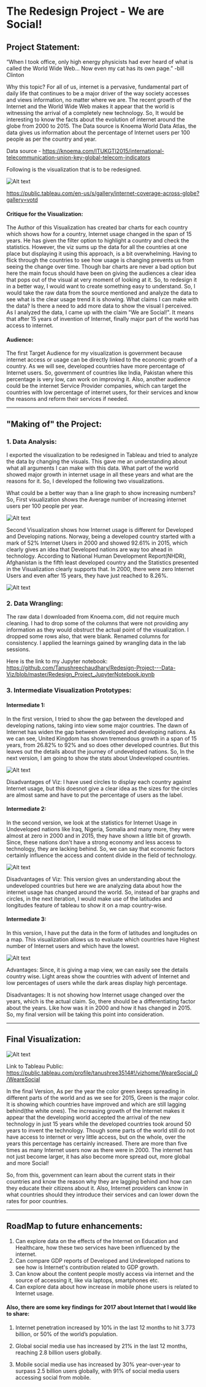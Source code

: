 # The Redesign Project - We are Social!
## Project Statement:
“When I took office, only high energy physicists had ever heard of what is called the World Wide Web... Now even my cat has its own page.” -bill Clinton

Why this topic?  For all of us, internet is a pervasive, fundamental part of daily life that continues to be a major driver of the way society accesses and views information, no matter where we are. The recent growth of the Internet and the World Wide Web makes it appear that the world is witnessing the arrival of a completely new technology. So, It would be interesting to know the facts about the evolution of internet around the globe from 2000 to 2015. 
The Data source is Knoema World Data Atlas, the data gives us information about the percentage of Internet users per 100 people as per the country and year.

Data source - https://knoema.com/ITUKGTI2015/international-telecommunication-union-key-global-telecom-indicators

Following is the visualization that is to be redesigned.

![Alt text](https://github.com/Tanushreechaudhary/Data_Visualization/blob/master/screenshots/Internet_Usage.png)

https://public.tableau.com/en-us/s/gallery/internet-coverage-across-globe?gallery=votd

#### Critique for the Visualization:
The Author of this Visualization has created bar charts for each country which shows how for a country, Internet usage changed in the span of 15 years. He has given the filter option to highlight a country and check the statistics. However, the viz sums up the data for all the countries at one place but displaying it using this approach, is a bit overwhelming. Having to flick through the countries to see how usage is changing prevents us from seeing the change over time.
Though bar charts are never a bad option but here the main focus should have been on giving the audiences a clear idea that pops out of the visual at very moment of looking at it. 
So, to redesign it in a better way, I would want to create something easy to understand. So, I would take the raw data from the source mentioned and analyze the data to see what is the clear usage trend it is showing. What claims I can make with the data? Is there a need to add more data to show the visual I perceived. As I analyzed the data, I came up with the claim "We are Social!". It means that after 15 years of invention of Internet, finally major part of the world has access to internet.

#### Audience:
The first Target Audience for my visualization is government because internet access or usage can be directly linked to the economic growth of a country. As we will see, developed countries have more percentage of Internet users. So, government of countries like India, Pakistan where this percentage is very low, can work on improving it. Also, another audience could be the internet Service Provider companies, which can target the countries with low percentage of internet users, for their services and know the reasons and reform their services if needed.

---

## "Making of" the Project:
### 1. Data Analysis:
I exported the visualization to be redesigned in Tableau and tried to analyze the data by changing the visuals. This gave me an understanding about what all arguments I can make with this data. What part of the world showed major growth in internet usage in all these years and what are the reasons for it. So, I developed the following two visualizations.

What could be a better way than a line graph to show increasing numbers? So, First visualization shows the Average number of increasing internet users per 100 people per year. 

![Alt text](https://github.com/Tanushreechaudhary/Data_Visualization/blob/master/screenshots/Internet_Usage1.png) 

Second Visualization shows how Internet usage is different for Developed and Developing nations. Norway, being a developed country started with a mark of 52% Internet Users in 2000 and showed 92.61% in 2015, which clearly gives an idea that Developed nations are way too ahead in technology. According to National Human Development Report(NHDR), Afghanistan is the fifth least developed country and the Statistics presented in the Visualization clearly supports that. In 2000, there were zero Internet Users and even after 15 years, they have just reached to 8.26%. 


![Alt text](https://github.com/Tanushreechaudhary/Data_Visualization/blob/master/screenshots/Internet_Usage2.png)

### 2. Data Wrangling:
The raw data I downloaded from Knoema.com, did not require much cleaning. I had to drop some of the columns that were not providing any information as they would obstruct the actual point of the visualization. I dropped some rows also, that were blank. Renamed columns for consistency. I applied the learnings gained by wrangling data in the lab sessions.

Here is the link to my Jupyter notebook: https://github.com/Tanushreechaudhary/Redesign-Project---Data-Viz/blob/master/Redesign_Project_JupyterNotebook.ipynb

### 3. Intermediate Visualization Prototypes:
#### Intermediate 1:
In the first version, I tried to show the gap between the developed and developing nations, taking into view some major countries. The dawn of Internet has widen the gap between developed and developing nations. As we can see, United Kingdom has shown tremendous growth in a span of 15 years, from 26.82% to 92% and so does other developed countries. But this leaves out the details about the journey of undeveloped nations. So, In the next version, I am going to show the stats about Undeveloped countries.

![Alt text](https://github.com/Tanushreechaudhary/Data_Visualization/blob/master/screenshots/Internet_Usage4.png)


Disadvantages of Viz: I have used circles to display each country against Internet usage, but this doesnot give a clear idea as the sizes for the circles are almost same and have to put the percentage of users as the label.

#### Intermediate 2:
In the second version, we look at the statistics for Internet Usage in Undeveloped nations like Iraq, Nigeria, Somalia and many more, they were almost at zero in 2000 and in 2015, they have shown a little bit of growth. Since, these nations don't have a strong economy and less access to technology, they are lacking behind. So, we can say that economic factors certainly influence the access and content divide in the field of technology.

![Alt text](https://github.com/Tanushreechaudhary/Data_Visualization/blob/master/screenshots/Internet_Usage3.png)

Disadvantages of Viz: This version gives an understanding about the undeveloped countries but here we are analyzing data about how the internet usage has changed around the world. So, instead of bar graphs and circles, in the next iteration, I would make use of the latitudes and longitudes feature of tableau to show it on a map country-wise.

#### Intermediate 3:
In this version, I have put the data in the form of latitudes and longitudes on a map. This visualization allows us to evaluate which countries have Highest number of Internet users and which have the lowest.

![Alt text](https://github.com/Tanushreechaudhary/Data_Visualization/blob/master/screenshots/Internet_Usage5.png)

Advantages: Since, it is giving a map view, we can easily see the details country wise. Light areas show the countries with advent of Internet and low percentages of users while the dark areas display high percentage. 

Disadvantages: It is not showing how Internet usage changed over the years, which is the actual claim. So, there should be a differentiating factor about the years. Like how was it in 2000 and how it has changed in 2015. So, my final version will be taking this point into consideration.

---

## Final Visualization:

![Alt text](https://github.com/Tanushreechaudhary/Data_Visualization/blob/master/screenshots/FinalImage.png)

Link to Tableau Public: https://public.tableau.com/profile/tanushree3514#!/vizhome/WeareSocial_0/WeareSocial

In the final Version, As per the year the color green keeps spreading in different parts of the world and as we see for 2015, Green is the major color. It is showing which countries have improved and which are still lagging behind(the white ones). The increasing growth of the Internet makes it appear that the developing world accepted the arrival of the new technology in just 15 years while the developed countries took around 50 years to invent the technology. Though some parts of the world still do not have access to internet or very little access, but on the whole, over the years this percentage has certainly increased. 
There are more than five times as many Internet users now as there were in 2000. The internet has not just become larger, it has also become more spread out, more global and more Social!

So, from this, government can learn about the current stats in their countries and know the reason why they are lagging behind and how can they educate their citizens about it. Also, Internet providers can know in what countries should they introduce their services and can lower down the rates for poor countries.

---
## RoadMap to future enhancements:
1. Can explore data on the effects of the Internet on Education and Healthcare, how these two services have been influenced by the internet.
2. Can compare GDP reports of Developed and Undeveloped nations to see how is Internet's contribution related to GDP growth.
3. Can know about the content people mostly access via internet and the source of accessing it, like via laptops, smartphones etc.
4. Can explore data about how increase in mobile phone users is related to Internet usage.

#### Also, there are some key findings for 2017 about Internet that I would like to share:
1. Internet penetration increased by 10% in the last 12 months to hit 3.773 billion, or 50% of the world’s population.

2. Global social media use has increased by 21% in the last 12 months, reaching 2.8 billion users globally.

3. Mobile social media use has increased by 30% year-over-year to surpass 2.5 billion users globally, with 91% of social media users  accessing social from mobile.























